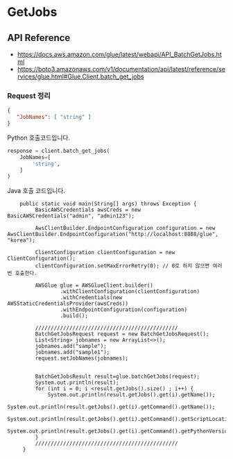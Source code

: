 # GetJobs

## API Reference

* https://docs.aws.amazon.com/glue/latest/webapi/API_BatchGetJobs.html
* https://boto3.amazonaws.com/v1/documentation/api/latest/reference/services/glue.html#Glue.Client.batch_get_jobs

### Request 정리

```json
{
   "JobNames": [ "string" ]
}
```

Python 호출코드입니다.

```python
response = client.batch_get_jobs(
    JobNames=[
        'string',
    ]
)
```

Java 호출 코드입니다.
```
    public static void main(String[] args) throws Exception {
         BasicAWSCredentials awsCreds = new BasicAWSCredentials("admin", "admin123");
 
         AwsClientBuilder.EndpointConfiguration configuration = new AwsClientBuilder.EndpointConfiguration("http://localhost:8888/glue", "korea");
 
         ClientConfiguration clientConfiguration = new ClientConfiguration();
         clientConfiguration.setMaxErrorRetry(0); // 0로 하지 않으면 여러번 호출한다.
 
         AWSGlue glue = AWSGlueClient.builder()
                 .withClientConfiguration(clientConfiguration)
                 .withCredentials(new AWSStaticCredentialsProvider(awsCreds))
                 .withEndpointConfiguration(configuration)
                 .build();
 
         //////////////////////////////////////////////
         BatchGetJobsRequest request = new BatchGetJobsRequest();
         List<String> jobnames = new ArrayList<>();
         jobnames.add("sample");
         jobnames.add("sample1");
         request.setJobNames(jobnames);
 
 
         BatchGetJobsResult result=glue.batchGetJobs(request);
         System.out.println(result);
         for (int i = 0; i <result.getJobs().size() ; i++) {
             System.out.println(result.getJobs().get(i).getName());
             System.out.println(result.getJobs().get(i).getCommand().getName());
             System.out.println(result.getJobs().get(i).getCommand().getScriptLocation());
             System.out.println(result.getJobs().get(i).getCommand().getPythonVersion());
         }
         //////////////////////////////////////////////
     }

```